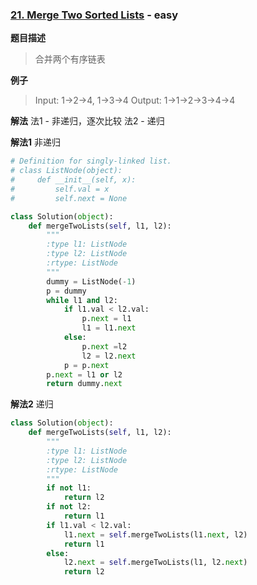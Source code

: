 ### [21. Merge Two Sorted Lists](https://leetcode.com/problems/merge-two-sorted-lists/description/) - easy

**题目描述**
> 合并两个有序链表

**例子**
> Input: 1->2->4, 1->3->4
Output: 1->1->2->3->4->4

**解法**
法1 - 非递归，逐次比较
法2 - 递归

**解法1**
非递归
```python
# Definition for singly-linked list.
# class ListNode(object):
#     def __init__(self, x):
#         self.val = x
#         self.next = None

class Solution(object):
    def mergeTwoLists(self, l1, l2):
        """
        :type l1: ListNode
        :type l2: ListNode
        :rtype: ListNode
        """
        dummy = ListNode(-1)
        p = dummy
        while l1 and l2:
            if l1.val < l2.val:
                p.next = l1
                l1 = l1.next
            else:
                p.next =l2
                l2 = l2.next
            p = p.next
        p.next = l1 or l2
        return dummy.next
```
**解法2**
递归
```python
class Solution(object):
    def mergeTwoLists(self, l1, l2):
        """
        :type l1: ListNode
        :type l2: ListNode
        :rtype: ListNode
        """
        if not l1:
            return l2
        if not l2:
            return l1
        if l1.val < l2.val:
            l1.next = self.mergeTwoLists(l1.next, l2)
            return l1
        else:
            l2.next = self.mergeTwoLists(l1, l2.next)
            return l2
```